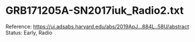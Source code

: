 # GRB171205A-SN2017iuk_Radio2.txt

Reference: https://ui.adsabs.harvard.edu/abs/2019ApJ...884L..58U/abstract
Status: Early, Radio